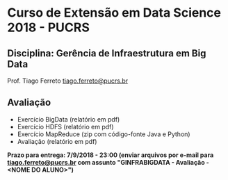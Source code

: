 # Curso de Extensão em Data Science 2018 - PUCRS

## Disciplina: Gerência de Infraestrutura em Big Data

Prof. Tiago Ferreto <tiago.ferreto@pucrs.br>

## Avaliação

- Exercício BigData (relatório em pdf)
- Exercício HDFS (relatório em pdf)
- Exercício MapReduce (zip com código-fonte Java e Python)
- Avaliação (relatório em pdf)

**Prazo para entrega: 7/9/2018 - 23:00 (enviar arquivos por e-mail para tiago.ferreto@pucrs.br com assunto "GINFRABIGDATA - Avaliação - \<NOME DO ALUNO\>")**
    
